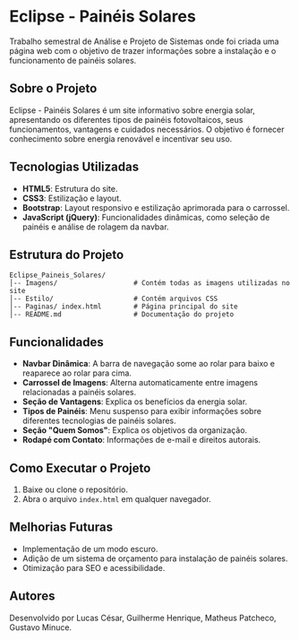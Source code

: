 # Eclipse - Painéis Solares
Trabalho semestral de Análise e Projeto de Sistemas onde foi criada uma página web com o objetivo de trazer informações sobre a instalação e o funcionamento de painéis solares.
<br>

## Sobre o Projeto
Eclipse - Painéis Solares é um site informativo sobre energia solar, apresentando os diferentes tipos de painéis fotovoltaicos, seus funcionamentos, vantagens e cuidados necessários. O objetivo é fornecer conhecimento sobre energia renovável e incentivar seu uso.

## Tecnologias Utilizadas
- **HTML5**: Estrutura do site.
- **CSS3**: Estilização e layout.
- **Bootstrap**: Layout responsivo e estilização aprimorada para o carrossel.
- **JavaScript (jQuery)**: Funcionalidades dinâmicas, como seleção de painéis e análise de rolagem da navbar.

## Estrutura do Projeto
```
Eclipse_Paineis_Solares/
│-- Imagens/                   # Contém todas as imagens utilizadas no site
│-- Estilo/                    # Contém arquivos CSS
│-- Paginas/ index.html        # Página principal do site
│-- README.md                  # Documentação do projeto
```

## Funcionalidades
- **Navbar Dinâmica**: A barra de navegação some ao rolar para baixo e reaparece ao rolar para cima.
- **Carrossel de Imagens**: Alterna automaticamente entre imagens relacionadas a painéis solares.
- **Seção de Vantagens**: Explica os benefícios da energia solar.
- **Tipos de Painéis**: Menu suspenso para exibir informações sobre diferentes tecnologias de painéis solares.
- **Seção "Quem Somos"**: Explica os objetivos da organização.
- **Rodapé com Contato**: Informações de e-mail e direitos autorais.

## Como Executar o Projeto
1. Baixe ou clone o repositório.
2. Abra o arquivo `index.html` em qualquer navegador.

## Melhorias Futuras
- Implementação de um modo escuro.
- Adição de um sistema de orçamento para instalação de painéis solares.
- Otimização para SEO e acessibilidade.

## Autores
Desenvolvido por Lucas César, Guilherme Henrique, Matheus Patcheco, Gustavo Minuce.

